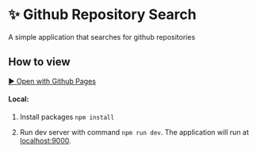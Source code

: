 # :sparkles: Github Repository Search

A simple application that searches for github repositories

## How to view

[:arrow_forward: Open with Github Pages](https://ashring.github.io/github-repository-search)

#### Local:

1. Install packages `npm install`

2. Run dev server with command `npm run dev`. The application will run at [localhost:9000](http://localhost:9000/).
